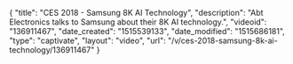 {
    "title": "CES 2018 - Samsung 8K AI Technology",
    "description": "Abt Electronics talks to Samsung about their 8K AI technology.",
    "videoid": "136911467",
    "date_created": "1515539133",
    "date_modified": "1515686181",
    "type": "captivate",
    "layout": "video",
    "url": "\/v\/ces-2018-samsung-8k-ai-technology\/136911467"
}